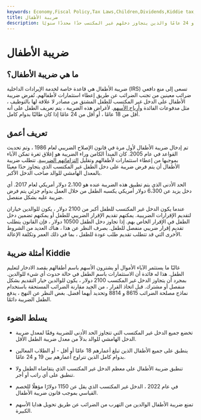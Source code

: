 ```yaml
---
keywords: Economy,Fiscal Policy,Tax Laws,Children,Dividends,Kiddie tax,Kids,Taxes,Unearned Income
title: ضريبة الأطفال
description: ضريبة الأطفال هي قانون ضريبي يُفرض على الأفراد الذين تقل أعمارهم عن 19 أو 24 عامًا والذين يتجاوز دخلهم غير المكتسب حدًا محددًا سنويًا.
---
```


# ضريبة الأطفال
## ما هي ضريبة الأطفال؟

ضريبة الأطفال هي قاعدة خاصة لخدمة الإيرادات الداخلية (IRS) تسعى إلى منع دافعي ضرائب معينين من تجنب الضرائب عن طريق إعطاء استثمارات لأطفالهم. تُفرض ضريبة الأطفال على الدخل غير المكتسب للطفل المشتق من مصادر لا علاقة لها بالتوظيف ، مثل مدفوعات الفائدة [وأرباح الأسهم](/dividend). لأغراض هذه الضريبة ، يتم تعريف الطفل على أنه أقل من 18 عامًا ، أو أقل من 24 عامًا إذا كان طالبًا بدوام كامل.

## تعريف أعمق

تم إدخال ضريبة الأطفال لأول مرة في قانون الإصلاح الضريبي لعام 1986 ، وتم تحديث القواعد في عام 2005. كان المبدأ الكامن وراء الضريبة هو إغلاق ثغرة تمكن الآباء بموجبها من إعطاء استثمارات لأطفالهم وتقليل [التزاماتهم الضريبية](/taxliability). تتطلب ضريبة الأطفال أن يتم فرض ضريبة على دخل الطفل غير المكتسب الذي يتجاوز حدًا معينًا بالمعدل الهامشي للوالد صاحب الدخل الأكبر.

الحد الأدنى الذي يتم تطبيق هذه الضريبة عنده هو 2،100 دولار أمريكي لعام 2017. أي دخل يزيد عن 6،300 دولار أمريكي يكسبه الطفل من خلال العمل بدوام جزئي يتم فرض ضريبة عليه بشكل منفصل.

عندما يكون الدخل غير المكتسب للطفل أكبر من 2100 دولار ، يكون للوالدين خياران لتقديم الإقرارات الضريبية. يمكنهم تقديم الإقرار الضريبي للطفل أو يمكنهم تضمين دخل الطفل في الإقرار الخاص بهم. إذا تجاوز دخل الطفل 10500 دولار ، فإن القانون يتطلب تقديم إقرار ضريبي منفصل للطفل. بصرف النظر عن هذا ، هناك العديد من الشروط الأخرى التي قد تتطلب تقديم طلب عودة للطفل ، بما في ذلك العمر وتكلفة الإعالة.

## أمثلة ضريبة Kiddie

غالبًا ما يستثمر الآباء الأموال أو يشترون الأسهم باسم أطفالهم بقصد الادخار لتعليم الطفل. هذا له فائدة أن الاستثمارات باسم الطفل في حالة حدوث أي شيء للوالدين. بمجرد أن يتجاوز الدخل غير المكتسب 2100 دولار ، يكون للوالدين خيار التقديم بشكل منفصل أو مشترك. قبل اتخاذ القرار ، من الجيد مقارنة الضرائب المستحقة باستخدام نماذج مصلحة الضرائب 8615 و 8814 وتحديد أيهما أفضل. بغض النظر عن النهج ، يدفع الطفل الضريبة دائمًا.

## يسلط الضوء

- تخضع جميع الدخل غير المكتسب التي تتجاوز الحد الأدنى للضريبة وفقًا لمعدل ضريبة الدخل الهامشي للوالد بدلاً من معدل ضريبة الطفل الأقل.

- ينطبق على جميع الأطفال الذين تبلغ أعمارهم 18 عامًا أو أقل - أو الطلاب المعالين بدوام كامل الذين تتراوح أعمارهم بين 19 و 24 عامًا.

- تنطبق ضريبة الأطفال على معظم الدخل غير المكتسب الذي يتقاضاه الطفل ولا تنطبق على أي راتب أو أجر.

- في عام 2022 ، الدخل غير المكتسب الذي يقل عن 1150 دولارًا مؤهلًا للخصم القياسي بموجب قانون ضريبة الأطفال.

- تمنع ضريبة الأطفال الوالدين من التهرب من الضرائب عن طريق تحويل هدايا الأسهم الكبيرة.

